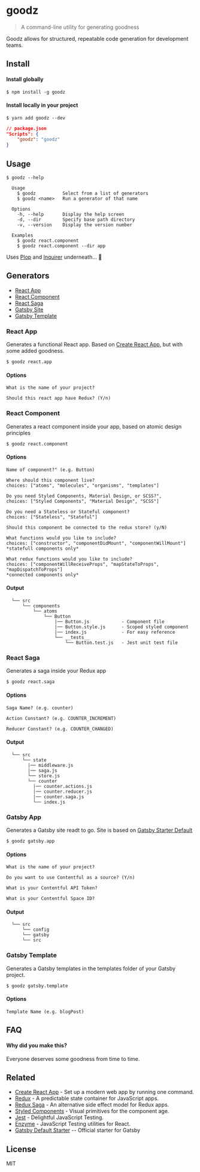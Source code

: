 # goodz

> A command-line utility for generating goodness

Goodz allows for structured, repeatable code generation for development teams.

## Install

#### Install globally

```
$ npm install -g goodz
```

#### Install locally in your project

```
$ yarn add goodz --dev
```

```json
// package.json
"Scripts": {
    "goodz": "goodz"
}
```

## Usage

```
$ goodz --help

  Usage
    $ goodz          Select from a list of generators
    $ goodz <name>   Run a generator of that name

  Options
    -h, --help       Display the help screen
    -d, --dir        Specify base path directory
    -v, --version    Display the version number

  Examples
    $ goodz react.component
    $ goodz react.component --dir app
```

Uses [Plop](https://github.com/amwmedia/plop) and [Inquirer](https://github.com/SBoudrias/Inquirer.js) underneath... :raised_hands:

## Generators

- [React App](#react-app)
- [React Component](#react-component)
- [React Saga](#react-saga)
- [Gatsby Site](#gatsby-site)
- [Gatsby Template](#gatsby-template)

### <a id="react-app"></a>React App

Generates a functional React app. Based on [Create React App](https://github.com/facebook/create-react-app), but with some added goodness.

```
$ goodz react.app
```

#### Options

```
What is the name of your project?

Should this react app have Redux? (Y/n)
```

### <a id="react-component"></a>React Component

Generates a react component inside your app, based on atomic design principles

```
$ goodz react.component
```

#### Options

```
Name of component?" (e.g. Button)

Where should this component live?
choices: ["atoms", "molecules", "organisms", "templates"]

Do you need Styled Components, Material Design, or SCSS?",
choices: ["Styled Components", "Material Design", "SCSS"]

Do you need a Stateless or Stateful component?
choices: ["Stateless", "Stateful"]

Should this component be connected to the redux store? (y/N)

What functions would you like to include?
choices: ["constructor", "componentDidMount", "componentWillMount"]
*statefull components only*

What redux functions would you like to include?
choices: ["componentWillReceiveProps", "mapStateToProps", "mapDispatchToProps"]
*connected components only*
```

#### Output

```
  └── src
      └── components
          └── atoms
              └── Button
                  |── Button.js            - Component file
                  |── Button.style.js      - Scoped styled component
                  |── index.js             - For easy reference
                  └── __tests__
                      └── Button.test.js   - Jest unit test file
```

### <a id="react-saga"></a>React Saga

Generates a saga inside your Redux app

```
$ goodz react.saga
```

#### Options

```
Saga Name? (e.g. counter)

Action Constant? (e.g. COUNTER_INCREMENT)

Reducer Constant? (e.g. COUNTER_CHANGED)
```

#### Output

```
  └── src
      └── state
        |── middleware.js
        |── saga.js
        └── store.js
        └── counter
          |── counter.actions.js
          |── counter.reducer.js
          |── counter.saga.js
          └── index.js
```

### <a id="gatsby-site"></a>Gatsby App

Generates a Gatsby site readt to go. Site is based on [Gatsby Starter Default](https://github.com/gatsbyjs/gatsby-starter-default)

```
$ goodz gatsby.app
```

#### Options

```
What is the name of your project?

Do you want to use Contentful as a source? (Y/n)

What is your Contentful API Token?

What is your Contentful Space ID?
```

#### Output

```
  └── src
      └── config
      └── gatsby
      └── src
```

### <a id="gatsby-template"></a>Gatsby Template

Generates a Gatsby templates in the templates folder of your Gatsby project.

```
$ goodz gatsby.template
```

#### Options

```
Template Name (e.g. blogPost)
```

## FAQ

#### Why did you make this?

Everyone deserves some goodness from time to time.

## Related

- [Create React App](https://github.com/facebook/create-react-app) - Set up a modern web app by running one command.
- [Redux](https://github.com/reduxjs/redux) - A predictable state container for JavaScript apps.
- [Redux Saga](https://github.com/redux-saga/redux-saga/) - An alternative side effect model for Redux apps.
- [Styled Components](https://github.com/styled-components) - Visual primitives for the component age.
- [Jest](https://github.com/facebook/jest) - Delightful JavaScript Testing.
- [Enzyme](https://github.com/airbnb/enzyme) - JavaScript Testing utilities for React.
- [Gatsby Default Starter](https://github.com/gatsbyjs/gatsby-starter-default) -- Official starter for Gatsby

## License

MIT
